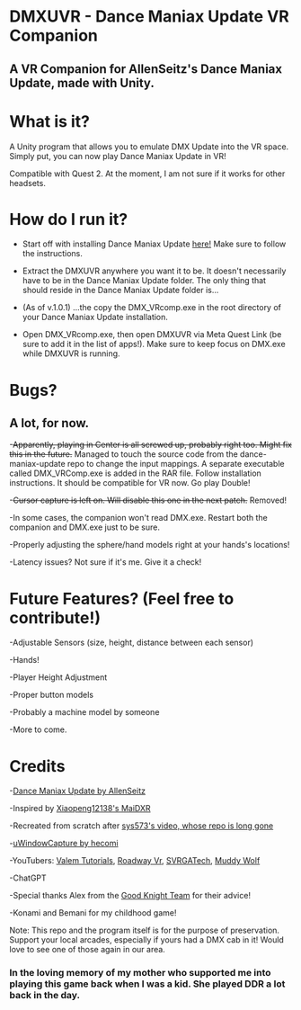 # DMXUVR - Dance Maniax Update VR Companion
## A VR Companion for AllenSeitz's Dance Maniax Update, made with Unity.

# What is it?
A Unity program that allows you to emulate DMX Update into the VR space. Simply put, you can now play Dance Maniax Update in VR!

Compatible with Quest 2. At the moment, I am not sure if it works for other headsets.

# How do I run it?
- Start off with installing Dance Maniax Update [here!](https://github.com/AllenSeitz/dance-maniax-update) Make sure to follow the instructions.

- Extract the DMXUVR anywhere you want it to be. It doesn't necessarily have to be in the Dance Maniax Update folder. The only thing that should reside in the Dance Maniax Update folder is...

- (As of v.1.0.1) ...the copy the DMX_VRcomp.exe in the root directory of your Dance Maniax Update installation.

- Open DMX_VRcomp.exe, then open DMXUVR via Meta Quest Link (be sure to add it in the list of apps!). Make sure to keep focus on DMX.exe while DMXUVR is running.

# Bugs?

## A lot, for now.

-~~Apparently, playing in Center is all screwed up, probably right too. Might fix this in the future.~~ Managed to touch the source code from the dance-maniax-update repo to change the input mappings. A separate executable called DMX_VRComp.exe is added in the RAR file. Follow installation instructions. It should be compatible for VR now. Go play Double!

-~~Cursor capture is left on. Will disable this one in the next patch.~~ Removed!

-In some cases, the companion won't read DMX.exe. Restart both the companion and DMX.exe just to be sure.

-Properly adjusting the sphere/hand models right at your hands's locations!

-Latency issues? Not sure if it's me. Give it a check!

# Future Features? (Feel free to contribute!)

-Adjustable Sensors (size, height, distance between each sensor)

-Hands!

-Player Height Adjustment

-Proper button models

-Probably a machine model by someone

-More to come.

# Credits

-[Dance Maniax Update by AllenSeitz](https://github.com/AllenSeitz/dance-maniax-update)

-Inspired by [Xiaopeng12138's MaiDXR](https://github.com/xiaopeng12138/MaiDXR)

-Recreated from scratch after [sys573's video, whose repo is long gone](https://www.youtube.com/watch?v=-tT7i3TTLMw)

-[uWindowCapture by hecomi](https://github.com/hecomi/uWindowCapture?tab=readme-ov-file)

-YouTubers: [Valem Tutorials](https://www.youtube.com/@ValemTutorials), [Roadway Vr](https://www.youtube.com/@RoadwayVR), [SVRGATech](https://www.youtube.com/@SVRGATech), [Muddy Wolf](https://www.youtube.com/@MuddyWolf)

-ChatGPT

-Special thanks Alex from the [Good Knight Team](https://store.steampowered.com/app/1281400/Good_Knight/) for their advice!

-Konami and Bemani for my childhood game!

Note: This repo and the program itself is for the purpose of preservation. Support your local arcades, especially if yours had a DMX cab in it! Would love to see one of those again in our area.

### In the loving memory of my mother who supported me into playing this game back when I was a kid. She played DDR a lot back in the day.


